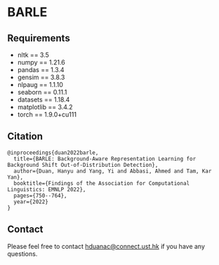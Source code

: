 # BARLE

## Requirements
<ul>
    <li>nltk == 3.5</li>
    <li>numpy == 1.21.6</li>
    <li>pandas == 1.3.4</li>
    <li>gensim == 3.8.3</li>
    <li>nlpaug == 1.1.10</li>
    <li>seaborn == 0.11.1</li>
    <li>datasets == 1.18.4</li>
    <li>matplotlib == 3.4.2</li>
    <li>torch == 1.9.0+cu111</li>
</ul>

## Citation

    @inproceedings{duan2022barle,
      title={BARLE: Background-Aware Representation Learning for Background Shift Out-of-Distribution Detection},
      author={Duan, Hanyu and Yang, Yi and Abbasi, Ahmed and Tam, Kar Yan},
      booktitle={Findings of the Association for Computational Linguistics: EMNLP 2022},
      pages={750--764},
      year={2022}
    }

## Contact
Please feel free to contact <a href="mailto:hduanac@connect.ust.hk">hduanac@connect.ust.hk</a> if you have any questions.
